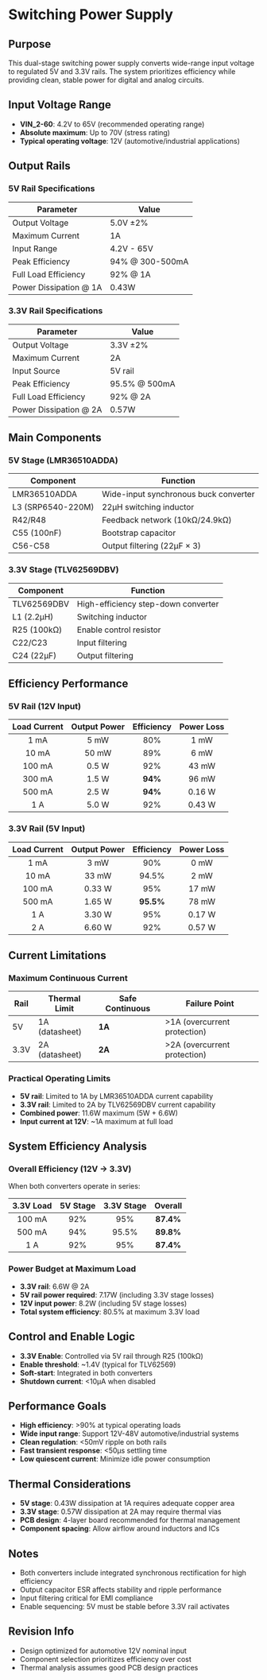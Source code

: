 # Switching Power Supply

## Purpose
This dual-stage switching power supply converts wide-range input voltage to regulated 5V and 3.3V rails. The system prioritizes efficiency while providing clean, stable power for digital and analog circuits.

## Input Voltage Range
- **VIN_2-60**: 4.2V to 65V (recommended operating range)
- **Absolute maximum**: Up to 70V (stress rating)
- **Typical operating voltage**: 12V (automotive/industrial applications)

## Output Rails

### 5V Rail Specifications
| Parameter | Value |
|-----------|-------|
| Output Voltage | 5.0V ±2% |
| Maximum Current | 1A |
| Input Range | 4.2V - 65V |
| Peak Efficiency | 94% @ 300-500mA |
| Full Load Efficiency | 92% @ 1A |
| Power Dissipation @ 1A | 0.43W |

### 3.3V Rail Specifications  
| Parameter | Value |
|-----------|-------|
| Output Voltage | 3.3V ±2% |
| Maximum Current | 2A |
| Input Source | 5V rail |
| Peak Efficiency | 95.5% @ 500mA |
| Full Load Efficiency | 92% @ 2A |
| Power Dissipation @ 2A | 0.57W |

## Main Components

### 5V Stage (LMR36510ADDA)
| Component | Function |
|-----------|----------|
| LMR36510ADDA | Wide-input synchronous buck converter |
| L3 (SRP6540-220M) | 22µH switching inductor |
| R42/R48 | Feedback network (10kΩ/24.9kΩ) |
| C55 (100nF) | Bootstrap capacitor |
| C56-C58 | Output filtering (22µF × 3) |

### 3.3V Stage (TLV62569DBV)
| Component | Function |
|-----------|----------|
| TLV62569DBV | High-efficiency step-down converter |
| L1 (2.2µH) | Switching inductor |
| R25 (100kΩ) | Enable control resistor |
| C22/C23 | Input filtering |
| C24 (22µF) | Output filtering |

## Efficiency Performance

### 5V Rail (12V Input)
| Load Current | Output Power | Efficiency | Power Loss |
|:------------:|:------------:|:----------:|:----------:|
| 1 mA | 5 mW | 80% | 1 mW |
| 10 mA | 50 mW | 89% | 6 mW |
| 100 mA | 0.5 W | 92% | 43 mW |
| 300 mA | 1.5 W | **94%** | 96 mW |
| 500 mA | 2.5 W | **94%** | 0.16 W |
| 1 A | 5.0 W | 92% | 0.43 W |

### 3.3V Rail (5V Input)
| Load Current | Output Power | Efficiency | Power Loss |
|:------------:|:------------:|:----------:|:----------:|
| 1 mA | 3 mW | 90% | 0 mW |
| 10 mA | 33 mW | 94.5% | 2 mW |
| 100 mA | 0.33 W | 95% | 17 mW |
| 500 mA | 1.65 W | **95.5%** | 78 mW |
| 1 A | 3.30 W | 95% | 0.17 W |
| 2 A | 6.60 W | 92% | 0.57 W |

## Current Limitations

### Maximum Continuous Current
| Rail | Thermal Limit | Safe Continuous | Failure Point |
|------|---------------|-----------------|---------------|
| 5V | 1A (datasheet) | **1A** | >1A (overcurrent protection) |
| 3.3V | 2A (datasheet) | **2A** | >2A (overcurrent protection) |

### Practical Operating Limits
- **5V rail**: Limited to 1A by LMR36510ADDA current capability
- **3.3V rail**: Limited to 2A by TLV62569DBV current capability  
- **Combined power**: 11.6W maximum (5W + 6.6W)
- **Input current at 12V**: ~1A maximum at full load

## System Efficiency Analysis

### Overall Efficiency (12V → 3.3V)
When both converters operate in series:

| 3.3V Load | 5V Stage | 3.3V Stage | **Overall** |
|:---------:|:--------:|:----------:|:-----------:|
| 100 mA | 92% | 95% | **87.4%** |
| 500 mA | 94% | 95.5% | **89.8%** |
| 1 A | 92% | 95% | **87.4%** |

### Power Budget at Maximum Load
- **3.3V rail**: 6.6W @ 2A
- **5V rail power required**: 7.17W (including 3.3V stage losses)
- **12V input power**: 8.2W (including 5V stage losses)
- **Total system efficiency**: 80.5% at maximum 3.3V load

## Control and Enable Logic
- **3.3V Enable**: Controlled via 5V rail through R25 (100kΩ)
- **Enable threshold**: ~1.4V (typical for TLV62569)
- **Soft-start**: Integrated in both converters
- **Shutdown current**: <10µA when disabled

## Performance Goals
- **High efficiency**: >90% at typical operating loads
- **Wide input range**: Support 12V-48V automotive/industrial systems  
- **Clean regulation**: <50mV ripple on both rails
- **Fast transient response**: <50µs settling time
- **Low quiescent current**: Minimize idle power consumption

## Thermal Considerations
- **5V stage**: 0.43W dissipation at 1A requires adequate copper area
- **3.3V stage**: 0.57W dissipation at 2A may require thermal vias
- **PCB design**: 4-layer board recommended for thermal management
- **Component spacing**: Allow airflow around inductors and ICs

## Notes
- Both converters include integrated synchronous rectification for high efficiency
- Output capacitor ESR affects stability and ripple performance
- Input filtering critical for EMI compliance
- Enable sequencing: 5V must be stable before 3.3V rail activates

## Revision Info
- Design optimized for automotive 12V nominal input
- Component selection prioritizes efficiency over cost
- Thermal analysis assumes good PCB design practices